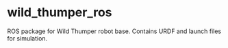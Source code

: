 # wild_thumper_ros
ROS package for Wild Thumper robot base. Contains URDF and launch files for simulation.
